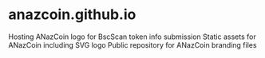# anazcoin.github.io
Hosting ANazCoin logo for BscScan token info submission ﻿﻿Static assets for ANazCoin including SVG logo ﻿﻿Public repository for ANazCoin branding files
